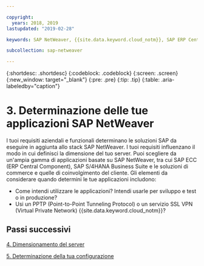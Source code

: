 ```yaml
---

copyright:
  years: 2018, 2019
lastupdated: "2019-02-28"

keywords: SAP NetWeaver, {{site.data.keyword.cloud_notm}}, SAP ERP Central Component, ECC, SAP S/4HANA Business Suite, SAP Certified

subcollection: sap-netweaver

---
```


{:shortdesc: .shortdesc}
{:codeblock: .codeblock}
{:screen: .screen}
{:new_window: target="_blank"}
{:pre: .pre}
{:tip: .tip}
{:table: .aria-labeledby="caption"}


# 3. Determinazione delle tue applicazioni SAP NetWeaver

I tuoi requisiti aziendali e funzionali determinano le soluzioni SAP da eseguire in aggiunta allo stack SAP NetWeaver. I tuoi requisiti influenzano il modo in cui definisci la dimensione del tuo server. Puoi scegliere da un'ampia gamma di applicazioni basate su SAP NetWeaver, tra cui SAP ECC (ERP Central Component), SAP S/4HANA Business Suite e le soluzioni di commerce e quelle di coinvolgimento del cliente. Gli elementi da considerare quando determini le tue applicazioni includono:

  * Come intendi utilizzare le applicazioni? Intendi usarle per sviluppo e test o in produzione?
  * Usi un PPTP (Point-to-Point Tunneling Protocol) o un servizio SSL VPN (Virtual Private Network) {{site.data.keyword.cloud_notm}}?

## Passi successivi

  [4. Dimensionamento del server](/docs/infrastructure/sap-netweaver?topic=sap-netweaver-size_the_server#size_the_server)

  [5. Determinazione della tua configurazione](/docs/infrastructure/sap-netweaver?topic=sap-netweaver-determine_configuration#determine_configuration)
